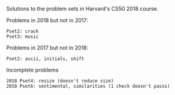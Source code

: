 Solutions to the problem sets in Harvard's CS50 2018 course.

Problems in 2018 but not in 2017:

    Pset2: crack
    Pset3: music

Problems in 2017 but not in 2018:

    Pset2: ascii, initials, shift

Incomplete problems

    2018 Pset4: resize (doesn't reduce size)
    2018 Pset6: sentimental, similarities (1 check doesn't passs)
